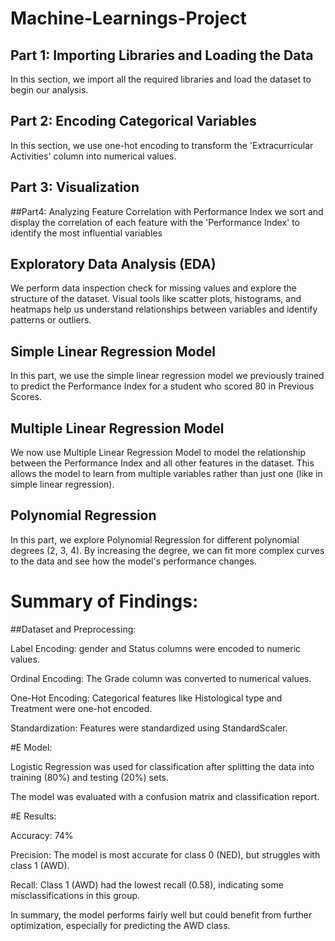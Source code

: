 # Machine-Learnings-Project
## Part 1: Importing Libraries and Loading the Data
In this section, we import all the required libraries and load the dataset to begin our analysis.
## Part 2: Encoding Categorical Variables
In this section, we use one-hot encoding to transform the 'Extracurricular Activities' column into numerical values.
## Part 3: Visualization
##Part4: Analyzing Feature Correlation with Performance Index
 we sort and display the correlation of each feature with the 'Performance Index' to identify the most influential variables
 ## Exploratory Data Analysis (EDA)
We perform data inspection
check for missing values
and explore the structure of the dataset. 
Visual tools like scatter plots, histograms, and heatmaps 
help us understand relationships between variables and identify patterns or outliers.
## Simple Linear Regression Model
In this part, we use the simple linear regression model we previously trained to predict the Performance Index for a student who scored 80 in Previous Scores.
## Multiple Linear Regression Model
We now use Multiple Linear Regression Model to model the relationship between the Performance Index and all other features in the dataset. This allows the model to learn from multiple variables rather than just one (like in simple linear regression).
## Polynomial Regression
In this part, we explore Polynomial Regression for different polynomial degrees (2, 3, 4).
By increasing the degree, we can fit more complex curves to the data and see how the model's performance changes.
# Summary of Findings:


##Dataset and Preprocessing:

Label Encoding: gender and Status columns were encoded to numeric values.

Ordinal Encoding: The Grade column was converted to numerical values.

One-Hot Encoding: Categorical features like Histological type and Treatment were one-hot encoded.

Standardization: Features were standardized using StandardScaler.


#E Model:

Logistic Regression was used for classification after splitting the data into training (80%) and testing (20%) sets.

The model was evaluated with a confusion matrix and classification report.

#E Results:

Accuracy: 74%

Precision: The model is most accurate for class 0 (NED), but struggles with class 1 (AWD).

Recall: Class 1 (AWD) had the lowest recall (0.58), indicating some misclassifications in this group.

In summary, the model performs fairly well but could benefit from further optimization, especially for predicting the AWD class.
